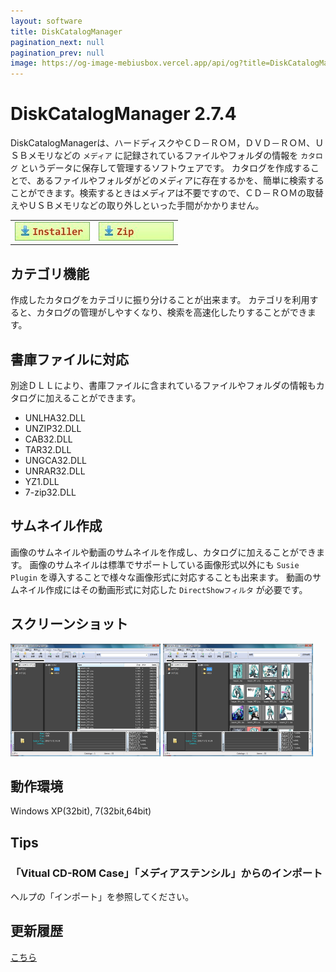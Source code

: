 ```yaml
---
layout: software
title: DiskCatalogManager
pagination_next: null
pagination_prev: null
image: https://og-image-mebiusbox.vercel.app/api/og?title=DiskCatalogManager&subtitle=DiskCatalogManager%E3%81%AF%E3%80%81%E3%83%8F%E3%83%BC%E3%83%89%E3%83%87%E3%82%A3%E3%82%B9%E3%82%AF%E3%81%AA%E3%81%A9%E3%81%AB%E8%A8%98%E9%8C%B2%E3%81%95%E3%82%8C%E3%81%A6%E3%81%84%E3%82%8B%E3%83%95%E3%82%A1%E3%82%A4%E3%83%AB%E3%82%84%E3%83%95%E3%82%A9%E3%83%AB%E3%83%80%E3%81%AE%E6%83%85%E5%A0%B1%E3%82%92%E7%AE%A1%E7%90%86%E3%81%99%E3%82%8B%E3%82%BD%E3%83%95%E3%83%88%E3%82%A6%E3%82%A7%E3%82%A2%E3%81%A7%E3%81%99
---
```


# DiskCatalogManager 2.7.4
DiskCatalogManagerは、ハードディスクやＣＤ－ＲＯＭ，ＤＶＤ－ＲＯＭ、ＵＳＢメモリなどの `メディア` に記録されているファイルやフォルダの情報を `カタログ` というデータに保存して管理するソフトウェアです。
カタログを作成することで、あるファイルやフォルダがどのメディアに存在するかを、簡単に検索することができます。検索するときはメディアは不要ですので、ＣＤ－ＲＯＭの取替えやＵＳＢメモリなどの取り外しといった手間がかかりません。

<table class="mbx-dl" cellpadding="0" cellspacing="0" border="0">
	<tr>
		<td>
			<a href="https://github.com/mebiusbox/apps/releases/tag/first" target="_blank" onclick="ga('send','pageview',{'page':'/downloads/DiskCatalogManagerSetup','Title':'DiskCatalogManagerSetup'});">
				<em><img src="/img/download_exe.jpg" /></em>
			</a>
		</td>
		<td>
			<a href="https://github.com/mebiusbox/apps/releases/tag/first" target="_blank" onclick="ga('send','pageview',{'page':'/downloads/DiskCatalogManager','Title':'DiskCatalogManager'});">
				<em><img src="/img/download_zip.jpg" /></em>
			</a>
		</td>
	</tr>
</table>


## カテゴリ機能
作成したカタログをカテゴリに振り分けることが出来ます。
カテゴリを利用すると、カタログの管理がしやすくなり、検索を高速化したりすることができます。

## 書庫ファイルに対応
別途ＤＬＬにより、書庫ファイルに含まれているファイルやフォルダの情報もカタログに加えることができます。
* UNLHA32.DLL
* UNZIP32.DLL
* CAB32.DLL
* TAR32.DLL
* UNGCA32.DLL
* UNRAR32.DLL
* YZ1.DLL
* 7-zip32.DLL

## サムネイル作成
画像のサムネイルや動画のサムネイルを作成し、カタログに加えることができます。
画像のサムネイルは標準でサポートしている画像形式以外にも `Susie Plugin` を導入することで様々な画像形式に対応することも出来ます。
動画のサムネイル作成にはその動画形式に対応した `DirectShowフィルタ` が必要です。

## スクリーンショット
<div class="mbx-snap">
	<img src="/img/DiskCatalogManager_snap01.jpg" width="240" height="180" alt="snap01" border="0" />
	<img src="/img/DiskCatalogManager_snap02.jpg" width="240" height="180" alt="snap02" border="0" />
	<br class="mbx-clear" />
</div>

## 動作環境
Windows XP(32bit), 7(32bit,64bit)

## Tips

### 「Vitual CD-ROM Case」「メディアステンシル」からのインポート
ヘルプの「インポート」を参照してください。

## 更新履歴

[こちら](/docs/software/software_disk_catalog_manager_changelogs)
